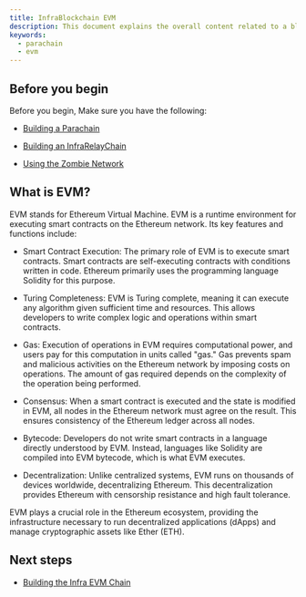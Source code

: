 ```yaml
---
title: InfraBlockchain EVM
description: This document explains the overall content related to a blockchain compatible with EVM (Ethereum Virtual Machine).
keywords:
  - parachain
  - evm
---
```


## Before you begin

Before you begin, Make sure you have the following:

<!-- 
  When the document containing this content is created, please link to that document.
-->

- [Building a Parachain](../tutorials/build/build-a-parachain.md)

- [Building an InfraRelayChain](../tutorials/build/build-infra-relay-chain.md)

- [Using the Zombie Network](../tutorials/test/simulate-parachains.md)

## What is EVM?

EVM stands for Ethereum Virtual Machine. EVM is a runtime environment for executing smart contracts on the Ethereum network. Its key features and functions include:

- Smart Contract Execution: The primary role of EVM is to execute smart contracts. Smart contracts are self-executing contracts with conditions written in code. Ethereum primarily uses the programming language Solidity for this purpose.

- Turing Completeness: EVM is Turing complete, meaning it can execute any algorithm given sufficient time and resources. This allows developers to write complex logic and operations within smart contracts.

- Gas: Execution of operations in EVM requires computational power, and users pay for this computation in units called "gas." Gas prevents spam and malicious activities on the Ethereum network by imposing costs on operations. The amount of gas required depends on the complexity of the operation being performed.

- Consensus: When a smart contract is executed and the state is modified in EVM, all nodes in the Ethereum network must agree on the result. This ensures consistency of the Ethereum ledger across all nodes.

- Bytecode: Developers do not write smart contracts in a language directly understood by EVM. Instead, languages like Solidity are compiled into EVM bytecode, which is what EVM executes.

- Decentralization: Unlike centralized systems, EVM runs on thousands of devices worldwide, decentralizing Ethereum. This decentralization provides Ethereum with censorship resistance and high fault tolerance.

EVM plays a crucial role in the Ethereum ecosystem, providing the infrastructure necessary to run decentralized applications (dApps) and manage cryptographic assets like Ether (ETH).

## Next steps

- [Building the Infra EVM Chain](../tutorials/service-chains/infra-evm-parachain/README.md)